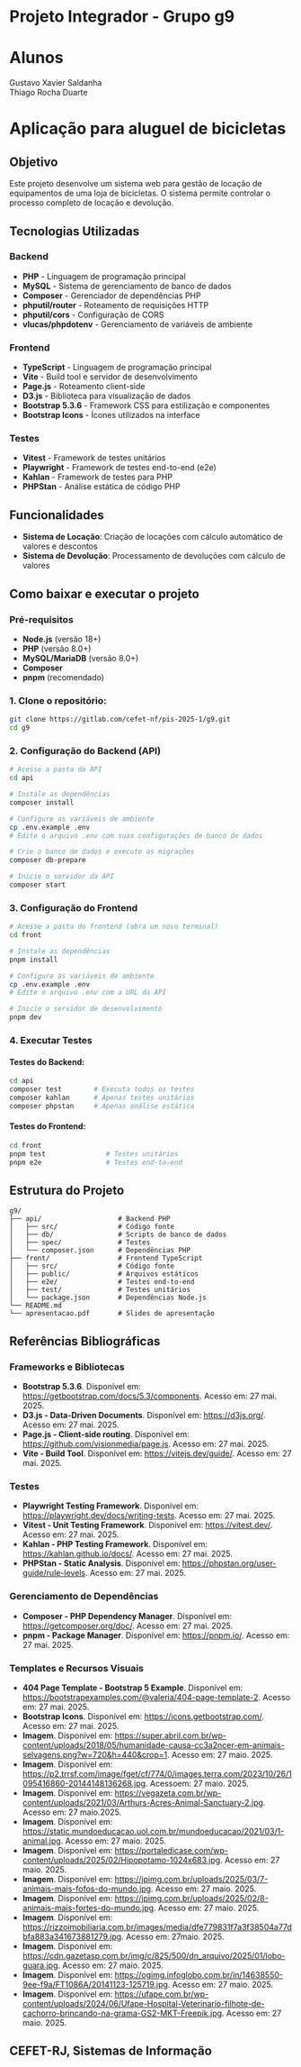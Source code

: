 # Projeto Integrador - Grupo g9

# Alunos
Gustavo Xavier Saldanha  
Thiago Rocha Duarte

# Aplicação para aluguel de bicicletas

## Objetivo

Este projeto desenvolve um sistema web para gestão de locação de equipamentos de uma loja de bicicletas. O sistema permite controlar o processo completo de locação e devolução.

## Tecnologias Utilizadas

### Backend
- **PHP** - Linguagem de programação principal
- **MySQL** - Sistema de gerenciamento de banco de dados
- **Composer** - Gerenciador de dependências PHP
- **phputil/router** - Roteamento de requisições HTTP
- **phputil/cors** - Configuração de CORS
- **vlucas/phpdotenv** - Gerenciamento de variáveis de ambiente

### Frontend
- **TypeScript** - Linguagem de programação principal
- **Vite** - Build tool e servidor de desenvolvimento
- **Page.js** - Roteamento client-side
- **D3.js** - Biblioteca para visualização de dados
- **Bootstrap 5.3.6** - Framework CSS para estilização e componentes
- **Bootstrap Icons** - Ícones utilizados na interface

### Testes
- **Vitest** - Framework de testes unitários
- **Playwright** - Framework de testes end-to-end (e2e)
- **Kahlan** - Framework de testes para PHP
- **PHPStan** - Análise estática de código PHP

## Funcionalidades

- **Sistema de Locação**: Criação de locações com cálculo automático de valores e descontos
- **Sistema de Devolução**: Processamento de devoluções com cálculo de valores

## Como baixar e executar o projeto

### Pré-requisitos
- **Node.js** (versão 18+)
- **PHP** (versão 8.0+)
- **MySQL/MariaDB** (versão 8.0+)
- **Composer**
- **pnpm** (recomendado)

### 1. Clone o repositório:
```bash
git clone https://gitlab.com/cefet-nf/pis-2025-1/g9.git
cd g9
```

### 2. Configuração do Backend (API)
```bash
# Acesse a pasta da API
cd api

# Instale as dependências
composer install

# Configure as variáveis de ambiente
cp .env.example .env
# Edite o arquivo .env com suas configurações de banco de dados

# Crie o banco de dados e execute as migrações
composer db-prepare

# Inicie o servidor da API
composer start
```

### 3. Configuração do Frontend
```bash
# Acesse a pasta do frontend (abra um novo terminal)
cd front

# Instale as dependências
pnpm install

# Configure as variáveis de ambiente
cp .env.example .env
# Edite o arquivo .env com a URL da API

# Inicie o servidor de desenvolvimento
pnpm dev
```

### 4. Executar Testes

#### Testes do Backend:
```bash
cd api
composer test        # Executa todos os testes
composer kahlan      # Apenas testes unitários
composer phpstan     # Apenas análise estática
```

#### Testes do Frontend:
```bash
cd front
pnpm test               # Testes unitários
pnpm e2e                # Testes end-to-end
```

## Estrutura do Projeto

```
g9/
├── api/                   # Backend PHP
│   ├── src/               # Código fonte
│   ├── db/                # Scripts de banco de dados
│   ├── spec/              # Testes
│   └── composer.json      # Dependências PHP
├── front/                 # Frontend TypeScript
│   ├── src/               # Código fonte
│   ├── public/            # Arquivos estáticos
│   ├── e2e/               # Testes end-to-end
│   ├── test/              # Testes unitários
│   └── package.json       # Dependências Node.js
└── README.md
└── apresentacao.pdf       # Slides de apresentação
```

## Referências Bibliográficas

### Frameworks e Bibliotecas
- **Bootstrap 5.3.6**. Disponível em: <https://getbootstrap.com/docs/5.3/components>. Acesso em: 27 mai. 2025.
- **D3.js - Data-Driven Documents**. Disponível em: <https://d3js.org/>. Acesso em: 27 mai. 2025.
- **Page.js - Client-side routing**. Disponível em: <https://github.com/visionmedia/page.js>. Acesso em: 27 mai. 2025.
- **Vite - Build Tool**. Disponível em: <https://vitejs.dev/guide/>. Acesso em: 27 mai. 2025.

### Testes
- **Playwright Testing Framework**. Disponível em: <https://playwright.dev/docs/writing-tests>. Acesso em: 27 mai. 2025.
- **Vitest - Unit Testing Framework**. Disponível em: <https://vitest.dev/>. Acesso em: 27 mai. 2025.
- **Kahlan - PHP Testing Framework**. Disponível em: <https://kahlan.github.io/docs/>. Acesso em: 27 mai. 2025.
- **PHPStan - Static Analysis**. Disponível em: <https://phpstan.org/user-guide/rule-levels>. Acesso em: 27 mai. 2025.

### Gerenciamento de Dependências
- **Composer - PHP Dependency Manager**. Disponível em: <https://getcomposer.org/doc/>. Acesso em: 27 mai. 2025.
- **pnpm - Package Manager**. Disponível em: <https://pnpm.io/>. Acesso em: 27 mai. 2025.

### Templates e Recursos Visuais
- **404 Page Template - Bootstrap 5 Example**. Disponível em: <https://bootstrapexamples.com/@valeria/404-page-template-2>. Acesso em: 27 mai. 2025.
- **Bootstrap Icons**. Disponível em: <https://icons.getbootstrap.com/>. Acesso em: 27 mai. 2025.
- **Imagem**. Disponível em: <https://super.abril.com.br/wp-content/uploads/2018/05/humanidade-causa-cc3a2ncer-em-animais-selvagens.png?w=720&h=440&crop=1>. Acesso em: 27 maio. 2025.
- **Imagem**. Disponível em: <https://p2.trrsf.com/image/fget/cf/774/0/images.terra.com/2023/10/26/1095416860-20144148136268.jpg>. Acessoem: 27 maio. 2025.
- **Imagem**. Disponível em: <https://vegazeta.com.br/wp-content/uploads/2021/03/Arthurs-Acres-Animal-Sanctuary-2.jpg>. Acesso em: 27 maio.2025.
- **Imagem**. Disponível em: <https://static.mundoeducacao.uol.com.br/mundoeducacao/2021/03/1-animal.jpg>. Acesso em: 27 maio. 2025.
- **Imagem**. Disponível em: <https://portaledicase.com/wp-content/uploads/2025/02/Hipopotamo-1024x683.jpg>. Acesso em: 27 maio. 2025. 
- **Imagem**. Disponível em: <https://jpimg.com.br/uploads/2025/03/7-animais-mais-fofos-do-mundo.jpg>. Acesso em: 27 maio. 2025.
- **Imagem**. Disponível em: <https://jpimg.com.br/uploads/2025/02/8-animais-mais-fortes-do-mundo.jpg>. Acesso em: 27 maio. 2025.
- **Imagem**. Disponível em: <https://rizzoimobiliaria.com.br/images/media/dfe779831f7a3f38504a77dbfa883a341673881279.jpg>. Acesso em: 27maio. 2025.
- **Imagem**. Disponível em: <https://cdn.gazetasp.com.br/img/c/825/500/dn_arquivo/2025/01/lobo-guara.jpg>. Acesso em: 27 maio. 2025.
- **Imagem**. Disponível em: <https://ogimg.infoglobo.com.br/in/14638550-9ee-f9a/FT1086A/20141123-125719.jpg>. Acesso em: 27 maio. 2025.
- **Imagem**. Disponível em: <https://ufape.com.br/wp-content/uploads/2024/06/Ufape-Hospital-Veterinario-filhote-de-cachorro-brincando-na-grama-GS2-MKT-Freepik.jpg>. Acesso em: 27 maio. 2025.


## CEFET-RJ, Sistemas de Informação
